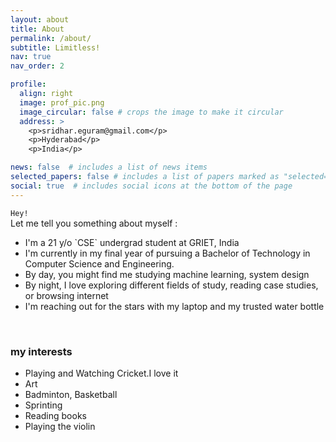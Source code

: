 ```yaml
---
layout: about
title: About
permalink: /about/
subtitle: Limitless!
nav: true
nav_order: 2

profile:
  align: right
  image: prof_pic.png
  image_circular: false # crops the image to make it circular
  address: >
    <p>sridhar.eguram@gmail.com</p>
    <p>Hyderabad</p>
    <p>India</p>

news: false  # includes a list of news items
selected_papers: false # includes a list of papers marked as "selected={true}"
social: true  # includes social icons at the bottom of the page
---
```


`Hey!` <br>
Let me tell you something about myself :
<ul>
  <li>I'm a 21 y/o `CSE` undergrad student at GRIET, India</li>
  <li>I'm currently in my final year of pursuing a Bachelor of Technology in Computer Science and Engineering.</li>
  <li> By day, you might find me studying machine learning, system design</li>
  <li> By night, I love exploring different fields of study, reading case studies, or browsing internet </li>
  <li> I'm reaching out for the stars with my laptop and my trusted water bottle </li>
</ul>

<br>

<h3> my interests</h3>
<ul>
  <li>Playing and Watching Cricket.I love it</li>
  <li>Art</li>
  <li>Badminton, Basketball</li>
  <li>Sprinting</li>
  <li>Reading books</li>
  <li>Playing the violin</li>
</ul>

